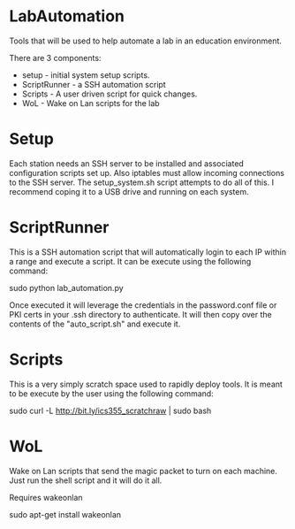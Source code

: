 # LabAutomation
Tools that will be used to help automate a lab in an education environment.

There are 3 components:
* setup - initial system setup scripts.
* ScriptRunner - a SSH automation script
* Scripts - A user driven script for quick changes.
* WoL - Wake on Lan scripts for the lab

# Setup
Each station needs an SSH server to be installed and associated configuration scripts set up. Also iptables must allow incoming connections to the SSH server. The setup_system.sh script attempts to do all of this. I recommend coping it to a USB drive and running on each system.

# ScriptRunner
This is a SSH automation script that will automatically login to each IP within a range and execute a script. It can be execute using the following command:
 
 sudo python lab_automation.py
 
Once executed it will leverage the credentials in the password.conf file or PKI certs in your .ssh directory to authenticate. It will then copy over the contents of the "auto_script.sh" and execute it.

# Scripts
This is a very simply scratch space used to rapidly deploy tools. It is meant to be execute by the user using the following command:
 
 sudo curl -L http://bit.ly/ics355_scratchraw | sudo bash
 
 # WoL
 Wake on Lan scripts that send the magic packet to turn on each machine. Just run the shell script and it will do it all.
 
 Requires wakeonlan
 
  sudo apt-get install wakeonlan

